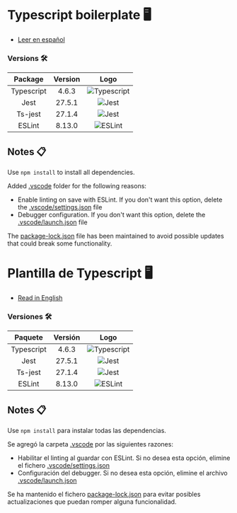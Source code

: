 <a name="english"></a>
# Typescript boilerplate 🖥️

* [Leer en español](#spanish)

### Versions 🛠️

Package | Version | Logo
 :-: | :-: | :-:
   Typescript | 4.6.3 | ![Typescript](https://img.shields.io/badge/TypeScript-007ACC?style=for-the-badge&logo=typescript&logoColor=white)
   Jest | 27.5.1 | ![Jest](https://img.shields.io/badge/Jest-C21325?style=for-the-badge&logo=jest&logoColor=white)
   Ts-jest | 27.1.4 | ![Jest](https://img.shields.io/badge/Jest-C21325?style=for-the-badge&logo=jest&logoColor=white)
   ESLint | 8.13.0 | ![ESLint](https://img.shields.io/badge/eslint-3A33D1?style=for-the-badge&logo=eslint&logoColor=white)
  
## Notes 📋
Use `npm install` to install all dependencies.

Added [.vscode](/.vscode) folder for the following reasons:
* Enable linting on save with ESLint. If you don't want this option, delete the [.vscode/settings.json](/.vscode/settings.json) file
* Debugger configuration. If you don't want this option, delete the [.vscode/launch.json](/.vscode/launch.json) file

The [package-lock.json](/package-lock.json) file has been maintained to avoid possible updates that could break some functionality.

<a name="spanish"></a>
# Plantilla de Typescript 🖥️

* [Read in English](#english)

### Versiones 🛠️

Paquete | Versión | Logo
 :-: | :-: | :-:
   Typescript | 4.6.3 | ![Typescript](https://img.shields.io/badge/TypeScript-007ACC?style=for-the-badge&logo=typescript&logoColor=white)
   Jest | 27.5.1 | ![Jest](https://img.shields.io/badge/Jest-C21325?style=for-the-badge&logo=jest&logoColor=white)
   Ts-jest | 27.1.4 | ![Jest](https://img.shields.io/badge/Jest-C21325?style=for-the-badge&logo=jest&logoColor=white)
   ESLint | 8.13.0 | ![ESLint](https://img.shields.io/badge/eslint-3A33D1?style=for-the-badge&logo=eslint&logoColor=white)
  
## Notes 📋
Use `npm install` para instalar todas las dependencias.

Se agregó la carpeta [.vscode](/.vscode) por las siguientes razones:
* Habilitar el linting al guardar con ESLint. Si no desea esta opción, elimine el fichero [.vscode/settings.json](/.vscode/settings.json)
* Configuración del debugger. Si no desea esta opción, elimine el archivo [.vscode/launch.json](/.vscode/launch.json)

Se ha mantenido el fichero [package-lock.json](/package-lock.json) para evitar posibles actualizaciones que puedan romper alguna funcionalidad.
